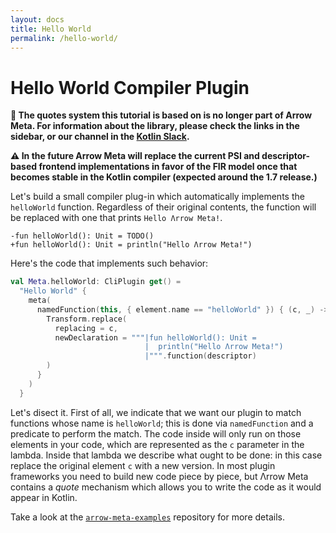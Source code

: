 ```yaml
---
layout: docs
title: Hello World
permalink: /hello-world/
---
```


# Hello World Compiler Plugin

**🛑 The quotes system this tutorial is based on is no longer part of Arrow Meta. For information about the library, please check the links in the sidebar, or our channel in the [Kotlin Slack](https://kotlinlang.slack.com/).**

**⚠️ In the future Arrow Meta will replace the current PSI and descriptor-based frontend implementations in favor of the FIR model once that becomes stable in the Kotlin compiler (expected around the 1.7 release.)**

Let's build a small compiler plug-in which automatically implements the `helloWorld` function. Regardless of their original contents, the function will be replaced with one that prints `Hello Λrrow Meta!`. 

```kotlin:diff
-fun helloWorld(): Unit = TODO()
+fun helloWorld(): Unit = println("Hello Λrrow Meta!")
```

Here's the code that implements such behavior:

```kotlin
val Meta.helloWorld: CliPlugin get() =
  "Hello World" {
    meta(
      namedFunction(this, { element.name == "helloWorld" }) { (c, _) ->  // <-- namedFunction(...) {...}
        Transform.replace(
          replacing = c,
          newDeclaration = """|fun helloWorld(): Unit =
                              |  println("Hello Λrrow Meta!")
                              |""".function(descriptor)
        )
      }
    )
  }
```

Let's disect it. First of all, we indicate that we want our plugin to match functions whose name is `helloWorld`; this is done via `namedFunction` and a predicate to perform the match. The code inside will only run on those elements in your code, which are represented as the `c` parameter in the lambda. Inside that lambda we describe what ought to be done: in this case replace the original element `c` with a new version. In most plugin frameworks you need to build new code piece by piece, but Λrrow Meta contains a _quote_ mechanism which allows you to write the code as it would appear in Kotlin.

Take a look at the [`arrow-meta-examples`](https://github.com/arrow-kt/arrow-meta-examples) repository for more details.
